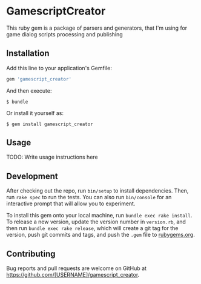 # GamescriptCreator

This ruby gem is a package of parsers and generators, that I'm using for game dialog scripts processing and publishing

## Installation

Add this line to your application's Gemfile:

```ruby
gem 'gamescript_creator'
```

And then execute:

    $ bundle

Or install it yourself as:

    $ gem install gamescript_creator

## Usage

TODO: Write usage instructions here

## Development

After checking out the repo, run `bin/setup` to install dependencies. Then, run `rake spec` to run the tests. You can also run `bin/console` for an interactive prompt that will allow you to experiment.

To install this gem onto your local machine, run `bundle exec rake install`. To release a new version, update the version number in `version.rb`, and then run `bundle exec rake release`, which will create a git tag for the version, push git commits and tags, and push the `.gem` file to [rubygems.org](https://rubygems.org).

## Contributing

Bug reports and pull requests are welcome on GitHub at https://github.com/[USERNAME]/gamescript_creator.
